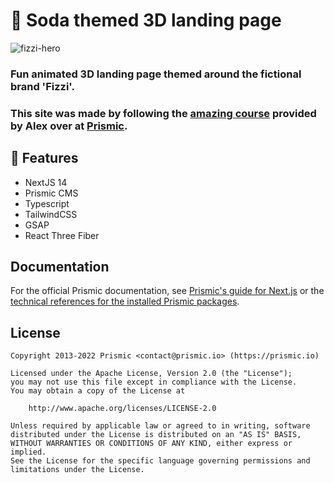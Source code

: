 # 🥤 Soda themed 3D landing page

![fizzi-hero](https://github.com/user-attachments/assets/7c3174b2-ad00-4bd2-ae52-50ea0a86c4ce)

### Fun animated 3D landing page themed around the fictional brand 'Fizzi'.
### This site was made by following the [amazing course](https://www.youtube.com/watch?v=RKQqrNyAC6k&t=20892s) provided by Alex over at [Prismic](https://www.youtube.com/@Prismic).

## 🎨 Features

- NextJS 14
- Prismic CMS
- Typescript
- TailwindCSS
- GSAP
- React Three Fiber

## Documentation

For the official Prismic documentation, see [Prismic's guide for Next.js][prismic-docs] or the [technical references for the installed Prismic packages](https://prismic.io/docs/technologies/technical-references).

## License

```
Copyright 2013-2022 Prismic <contact@prismic.io> (https://prismic.io)

Licensed under the Apache License, Version 2.0 (the "License");
you may not use this file except in compliance with the License.
You may obtain a copy of the License at

    http://www.apache.org/licenses/LICENSE-2.0

Unless required by applicable law or agreed to in writing, software
distributed under the License is distributed on an "AS IS" BASIS,
WITHOUT WARRANTIES OR CONDITIONS OF ANY KIND, either express or implied.
See the License for the specific language governing permissions and
limitations under the License.
```

[prismic]: https://prismic.io/
[prismic-docs]: https://prismic.io/docs/technologies/nextjs
[prismic-sign-up]: https://prismic.io/dashboard/signup
[nextjs]: https://nextjs.org/
[live-demo]: https://nextjs-starter-prismic-minimal.vercel.app/
